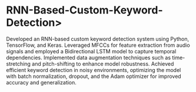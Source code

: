 # RNN-Based-Custom-Keyword-Detection>

Developed an RNN-based custom keyword detection system using Python, TensorFlow, and Keras. Leveraged
MFCCs for feature extraction from audio signals and employed a Bidirectional LSTM model to capture temporal
dependencies. Implemented data augmentation techniques such as time-stretching and pitch-shifting to enhance
model robustness. Achieved efficient keyword detection in noisy environments, optimizing the model with batch
normalization, dropout, and the Adam optimizer for improved accuracy and generalization.

